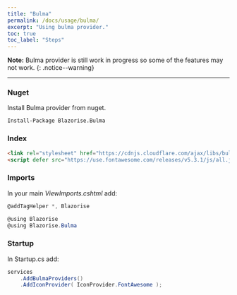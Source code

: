 ```yaml
---
title: "Bulma"
permalink: /docs/usage/bulma/
excerpt: "Using bulma provider."
toc: true
toc_label: "Steps"
---
```


**Note:** Bulma provider is still work in progress so some of the features may not work.
{: .notice--warning}

---

### Nuget

Install Bulma provider from nuget.

```
Install-Package Blazorise.Bulma
```

### Index

```html
<link rel="stylesheet" href="https://cdnjs.cloudflare.com/ajax/libs/bulma/0.7.2/css/bulma.min.css">
<script defer src="https://use.fontawesome.com/releases/v5.3.1/js/all.js"></script>
```

### Imports

In your main _ViewImports.cshtml_ add:

```cs
@addTagHelper *, Blazorise

@using Blazorise
@using Blazorise.Bulma
```

### Startup

In Startup.cs add:

```cs
services
    .AddBulmaProviders()
    .AddIconProvider( IconProvider.FontAwesome );
```